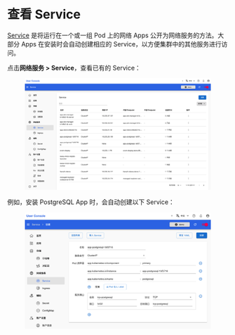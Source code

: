 # 查看 Service

<a target="_blank" rel="noopener noreferrer" href="https://kubernetes.io/zh-cn/docs/concepts/services-networking/service/">Service</a> 是将运行在一个或一组 Pod 上的网络 Apps 公开为网络服务的方法。大部分 Apps 在安装时会自动创建相应的 Service，以方便集群中的其他服务进行访问。

点击**网络服务 > Service**，查看已有的 Service：

<figure class="screenshot">
  <img alt="list-service" src="../../assets/guide/manage-storage-network-and-auxiliary/network/list-service.png" />
</figure>

例如，安装 PostgreSQL App 时，会自动创建以下 Service：

<figure class="screenshot">
  <img alt="create-service" src="../../assets/guide/manage-storage-network-and-auxiliary/network/create-service.png" />
</figure>
